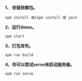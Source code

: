 
**1、 安装依赖包。**
```
npm install 或cnpm install 或 yarn
```

**2、运行demo。**

 ```nodemon
 npm start
 ```

**3、打包发布。**

```nodemon
npm run build
```

**4、你可以尝试serve来启动服务器。**

```nodemon
npm run serve
```
